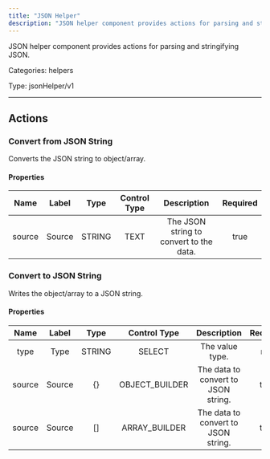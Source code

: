 ```yaml
---
title: "JSON Helper"
description: "JSON helper component provides actions for parsing and stringifying JSON."
---
```


JSON helper component provides actions for parsing and stringifying JSON.


Categories: helpers


Type: jsonHelper/v1

<hr />




## Actions


### Convert from JSON String
Converts the JSON string to object/array.

#### Properties

|      Name       |      Label     |     Type     |     Control Type     |     Description     |     Required        |
|:--------------:|:--------------:|:------------:|:--------------------:|:-------------------:|:-------------------:|
| source | Source | STRING | TEXT  |  The JSON string to convert to the data.  |  true  |




### Convert to JSON String
Writes the object/array to a JSON string.

#### Properties

|      Name       |      Label     |     Type     |     Control Type     |     Description     |     Required        |
|:--------------:|:--------------:|:------------:|:--------------------:|:-------------------:|:-------------------:|
| type | Type | STRING | SELECT  |  The value type.  |  null  |
| source | Source | {} | OBJECT_BUILDER  |  The data to convert to JSON string.  |  true  |
| source | Source | [] | ARRAY_BUILDER  |  The data to convert to JSON string.  |  true  |






